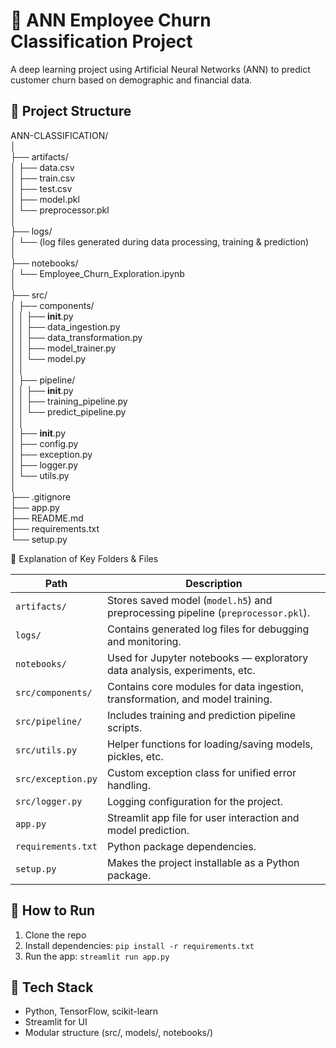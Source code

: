 # 🧠 ANN Employee Churn Classification Project

A deep learning project using Artificial Neural Networks (ANN) to predict customer churn based on demographic and financial data.

## 📂 Project Structure

ANN-CLASSIFICATION/  
│  
├── artifacts/  
│   ├── data.csv  
│   ├── train.csv  
│   ├── test.csv  
│   ├── model.pkl  
│   └── preprocessor.pkl  
│  
├── logs/  
│   └── (log files generated during data processing, training & prediction)  
│  
├── notebooks/  
│   └── Employee_Churn_Exploration.ipynb  
│  
├── src/  
│   ├── components/  
│   │   ├── __init__.py  
│   │   ├── data_ingestion.py  
│   │   ├── data_transformation.py  
│   │   ├── model_trainer.py  
│   │   └── model.py  
│   │  
│   ├── pipeline/  
│   │   ├── __init__.py  
│   │   ├── training_pipeline.py  
│   │   └── predict_pipeline.py  
│   │  
│   ├── __init__.py  
│   ├── config.py  
│   ├── exception.py  
│   ├── logger.py  
│   └── utils.py  
│  
├── .gitignore  
├── app.py  
├── README.md  
├── requirements.txt  
└── setup.py  


🧩 Explanation of Key Folders & Files

| Path               | Description                                                                      |
| ------------------ | -------------------------------------------------------------------------------- |
| `artifacts/`       | Stores saved model (`model.h5`) and preprocessing pipeline (`preprocessor.pkl`). |
| `logs/`            | Contains generated log files for debugging and monitoring.                       |
| `notebooks/`       | Used for Jupyter notebooks — exploratory data analysis, experiments, etc.        |
| `src/components/`  | Contains core modules for data ingestion, transformation, and model training.    |
| `src/pipeline/`    | Includes training and prediction pipeline scripts.                               |
| `src/utils.py`     | Helper functions for loading/saving models, pickles, etc.                        |
| `src/exception.py` | Custom exception class for unified error handling.                               |
| `src/logger.py`    | Logging configuration for the project.                                           |
| `app.py`           | Streamlit app file for user interaction and model prediction.                    |
| `requirements.txt` | Python package dependencies.                                                     |
| `setup.py`         | Makes the project installable as a Python package.                               |



## 🚀 How to Run
1. Clone the repo
2. Install dependencies: `pip install -r requirements.txt`
3. Run the app: `streamlit run app.py`

## 🧩 Tech Stack
- Python, TensorFlow, scikit-learn
- Streamlit for UI
- Modular structure (src/, models/, notebooks/)


